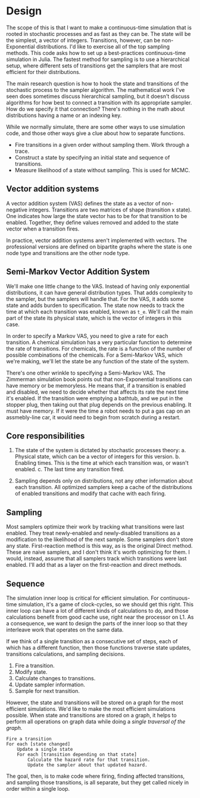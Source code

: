# Design

The scope of this is that I want to make a continuous-time simulation that is rooted in stochastic processes and as fast as they can be. The state will be the simplest, a vector of integers. Transitions, however, can be non-Exponential distributions. I'd like to exercise all of the top sampling methods. This code asks how to set up a best-practices continuous-time simulation in Julia. The fastest method for sampling is to use a hierarchical setup, where different sets of transitions get the samplers that are most efficient for their distributions.

The main research question is how to hook the state and transitions of the stochastic process to the sampler algorithm. The mathematical work I've seen does sometimes discuss hierarchical sampling, but it doesn't discuss algorithms for how best to connect a transition with its appropriate sampler. How do we specify it that connection? There's nothing in the math about distributions having a name or an indexing key.

While we normally simulate, there are some other ways to use simulation code, and those other ways give a clue about how to separate functions.

- Fire transitions in a given order without sampling them. Work through a trace.
- Construct a state by specifying an initial state and sequence of transitions.
- Measure likelihood of a state without sampling. This is used for MCMC.

## Vector addition systems

A vector addition system (VAS) defines the state as a vector of non-negative integers. Transitions are two matrices of shape (transition x state). One indicates how large the state vector has to be for that transition to be enabled. Together, they define values removed and added to the state vector when a transition fires.

In practice, vector addition systems aren't implemented with vectors. The professional versions are defined on bipartite graphs where the state is one node type and transitions are the other node type.


## Semi-Markov Vector Addition System

We'll make one little change to the VAS. Instead of having only exponential distributions, it can have general distribution types. That adds complexity to the sampler, but the samplers will handle that. For the VAS, it adds some state and adds burden to specification. The state now needs to track the time at which each transition was enabled, known as ``t_e``. We'll call the main part of the state its physical state, which is the vector of integers in this case.

In order to specify a Markov VAS, you need to give a rate for each transition. A chemical simulation has a very particular function to determine the rate of transitions. For chemicals, the rate is a function of the number of possible combinations of the chemicals. For a Semi-Markov VAS, which we're making, we'll let the state be any function of the state of the system.

There's one other wrinkle to specifying a Semi-Markov VAS. The Zimmerman simulation book points out that non-Exponential transitions can have memory or be memoryless. He means that, if a transition is enabled and disabled, we need to decide whether that affects its rate the next time it's enabled. If the transition were emptying a bathtub, and we put in the stopper plug, then taking out that plug depends on the previous enabling. It must have memory. If it were the time a robot needs to put a gas cap on an assmebly-line car, it would need to begin from scratch during a restart.


## Core responsibilities

1. The state of the system is dictated by stochastic processes theory:
   a. Physical state, which can be a vector of integers for this version.
   b. Enabling times. This is the time at which each transition was, or wasn't enabled.
   c. The last time any transition fired.

2. Sampling depends only on distributions, not any other information about each transition. All optimized samplers keep a cache of the distributions of enabled transitions and modify that cache with each firing.


## Sampling

Most samplers optimize their work by tracking what transitions were last enabled. They treat newly-enabled and newly-disabled transitions as a modification to the likelihood of the next sample. Some samplers don't store any state. First-reaction method is this way, as is the original Direct method. These are naive samplers, and I don't think it's worth optimizing for them. I would, instead, assume that all samplers track which transitions were last enabled. I'll add that as a layer on the first-reaction and direct methods.

## Sequence

The simulation inner loop is critical for efficient simulation. For continuous-time simulation, it's a game of clock-cycles, so we should get this right. This inner loop can have a lot of different kinds of calculations to do, and those calculations benefit from good cache use, right near the processor on L1. As a consequence, we want to design the parts of the inner loop so that they interleave work that operates on the same data.

If we think of a single transition as a consecutive set of steps, each of which has a different function, then those functions traverse state updates, transitions calculations, and sampling decisions.

1. Fire a transition.
2. Modify state.
3. Calculate changes to transitions.
4. Update sampler information.
5. Sample for next transition.

However, the state and transitions will be stored on a graph for the most efficient simulations. We'd like to make the most efficient simulations possible. When state and transitions are stored on a graph, it helps to perform all operations on graph data while doing a _single traversal of the graph._

```
Fire a transition
For each [state changed]
    Update a single state
    For each [transition depending on that state]
        Calculate the hazard rate for that transition.
        Update the sampler about that updated hazard.
```

The goal, then, is to make code where firing, finding affected transitions, and sampling those transitions, is all separate, but they get called nicely in order within a single loop.
